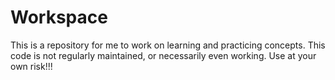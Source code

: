 # Workspace
This is a repository for me to work on learning and practicing concepts.  This code is not regularly maintained, or necessarily even working.  Use at your own risk!!!

